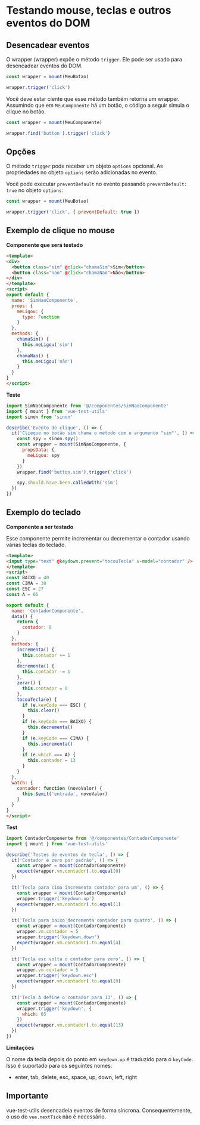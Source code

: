 # Testando mouse, teclas e outros eventos do DOM

## Desencadear eventos

O wrapper (wrapper) expõe o método `trigger`. Ele pode ser usado para desencadear eventos do DOM.

```js
const wrapper = mount(MeuBotao)

wrapper.trigger('click')
```

Você deve estar ciente que esse método também retorna um wrapper. Assumindo que em `MeuComponente` há um botão, o código a seguir simula o clique no botão.

```js
const wrapper = mount(MeuComponente)

wrapper.find('button').trigger('click')
```

## Opções

O método `trigger` pode receber um objeto `options` opcional. As propriedades no objeto `options` serão adicionadas no evento.

Você pode executar `preventDefault` no evento passando `preventDefault: true` no objeto `options`:

```js
const wrapper = mount(MeuBotao)

wrapper.trigger('click', { preventDefault: true })
```

## Exemplo de clique no mouse

**Componente que será testado**

```html
<template>
<div>
  <button class="sim" @click="chamaSim">Sim</button>
  <button class="nao" @click="chamaNao">Não</button>
</div>
</template>
<script>
export default {
  name: 'SimNaoComponente',
  props: {
    meLigou: {
      type: Function
    }
  },
  methods: {
    chamaSim() {
      this.meLigou('sim')
    },
    chamaNao() {
      this.meLigou('não')
    }
  }
}
</script>

```

**Teste**

```js
import SimNaoComponente from '@/componentes/SimNaoComponente'
import { mount } from 'vue-test-utils'
import sinon from 'sinon'

describe('Evento de clique', () => {
  it('Clieque no botão sim chama o método com o argumento "sim"', () => {
    const spy = sinon.spy()
    const wrapper = mount(SimNaoComponente, {
      propsData: {
        meLigou: spy
      }
    })
    wrapper.find('button.sim').trigger('click')

    spy.should.have.been.calledWith('sim')
  })
})
```

## Exemplo do teclado

**Componente a ser testado**

Esse componente permite incrementar ou decrementar o contador usando várias teclas do teclado.

```html
<template>
<input type="text" @keydown.prevent="tocouTecla" v-model="contador" />
</template>
<script>
const BAIXO = 40
const CIMA = 38
const ESC = 27
const A = 65

export default {
  name: 'ContadorComponente',
  data() {
    return {
      contador: 0
    }
  },
  methods: {
    incrementa() {
      this.contador += 1
    },
    decrementa() {
      this.contador -= 1
    },
    zerar() {
      this.contador = 0
    },
    tocouTecla(e) {
      if (e.keyCode === ESC) {
        this.clear()
      }
      if (e.keyCode === BAIXO) {
        this.decrementa()
      }
      if (e.keyCode === CIMA) {
        this.incrementa()
      }
      if (e.which === A) {
        this.contador = 13
      }
    }
  },
  watch: {
    contador: function (novoValor) {
      this.$emit('entrada', novoValor)
    }
  }
}
</script>

```

**Test**

```js
import ContadorComponente from '@/componentes/ContadorComponente'
import { mount } from 'vue-test-utils'

describe('Testes de eventos de tecla', () => {
  it('Contador é zero por padrão', () => {
    const wrapper = mount(ContadorComponente)
    expect(wrapper.vm.contador).to.equal(0)
  })

  it('Tecla para cima incrementa contador para um', () => {
    const wrapper = mount(ContadorComponente)
    wrapper.trigger('keydown.up')
    expect(wrapper.vm.contador).to.equal(1)
  })

  it('Tecla para baixo decrementa contador para quatro', () => {
    const wrapper = mount(ContadorComponente)
    wrapper.vm.contador = 5
    wrapper.trigger('keydown.down')
    expect(wrapper.vm.contador).to.equal(4)
  })

  it('Tecla esc volta o contador para zero', () => {
    const wrapper = mount(ContadorComponente)
    wrapper.vm.contador = 5
    wrapper.trigger('keydown.esc')
    expect(wrapper.vm.contador).to.equal(0)
  })

  it('Tecla A define o contador para 13', () => {
    const wrapper = mount(ContadorComponente)
    wrapper.trigger('keydown', {
      which: 65
    })
    expect(wrapper.vm.contador).to.equal(13)
  })
})

```

**Limitações**

O nome da tecla depois do ponto em `keydown.up` é traduzido para o `keyCode`. Isso é suportado para os seguintes nomes:

* enter, tab, delete, esc, space, up, down, left, right

## Importante

vue-test-utils desencadeia eventos de forma síncrona. Consequentemente, o uso do `vue.nextTick` não é necessário.
